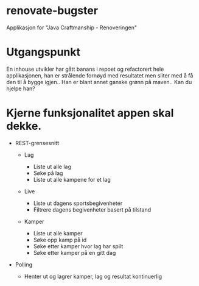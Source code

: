 # renovate-bugster
Applikasjon for "Java Craftmanship - Renoveringen"

# Utgangspunkt
En inhouse utvikler har gått banans i repoet og refactorert hele applikasjonen,
han er strålende fornøyd med resultatet men sliter med å få den til å bygge igjen..
Han er blant annet ganske grønn på maven..
Kan du hjelpe han?

# Kjerne funksjonalitet appen skal dekke.

- REST-grensesnitt
    - Lag
        - Liste ut alle lag
        - Søke på lag
        - Liste ut alle kampene for et lag

    - Live
        - Liste ut dagens sportsbegivenheter
        - Filtrere dagens begivenheter basert på tilstand

    - Kamper
        - Liste ut alle kamper
        - Søke opp kamp på id
        - Søke etter kamper hvor lag har spilt
        - Søke etter kamper på en gitt dag

- Polling
    - Henter ut og lagrer kamper, lag og resultat kontinuerlig